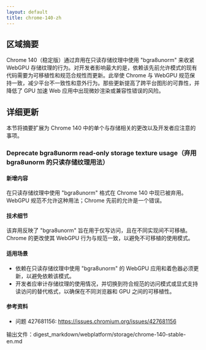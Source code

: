 ```yaml
---
layout: default
title: chrome-140-zh
---
```


## 区域摘要

Chrome 140（稳定版）通过弃用在只读存储纹理中使用 "bgra8unorm" 来收紧 WebGPU 存储纹理的行为。对开发者影响最大的是，依赖该先前允许模式的现有代码需要为可移植性和规范合规性而更新。此举使 Chrome 与 WebGPU 规范保持一致，减少平台不一致性和意外行为。那些更新提高了跨平台图形的可靠性，并降低了 GPU 加速 Web 应用中出现微妙渲染或兼容性错误的风险。

## 详细更新

本节将摘要扩展为 Chrome 140 中的单个与存储相关的更改以及开发者应注意的事项。

### Deprecate bgra8unorm read-only storage texture usage（弃用 bgra8unorm 的只读存储纹理用法）

#### 新增内容
在只读存储纹理中使用 "bgra8unorm" 格式在 Chrome 140 中现已被弃用。WebGPU 规范不允许这种用法；Chrome 先前的允许是一个错误。

#### 技术细节
该弃用反映了 "bgra8unorm" 旨在用于仅写访问，且在不同实现间不可移植。Chrome 的更改使其 WebGPU 行为与规范一致，以避免不可移植的使用模式。

#### 适用场景
- 依赖在只读存储纹理中使用 "bgra8unorm" 的 WebGPU 应用和着色器必须更新，以避免依赖该模式。
- 开发者应审计存储纹理的使用情况，并切换到符合规范的访问模式或显式支持读访问的替代格式，以确保在不同浏览器和 GPU 之间的可移植性。

#### 参考资料
- 问题 427681156: https://issues.chromium.org/issues/427681156

输出文件：digest_markdown/webplatform/storage/chrome-140-stable-en.md
